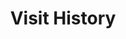 ---
sectionid: visithistory
sectionclass: h2
parent-id: childdetails
is-parent: yes
title: Visit History
number: 2110
---